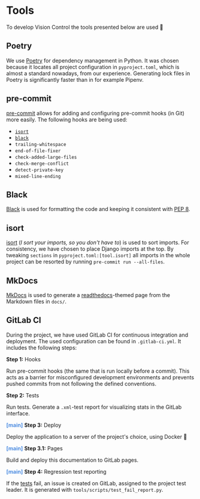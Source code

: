 # Tools

To develop Vision Control the tools presented below are used 🎉

## Poetry

We use [Poetry](https://python-poetry.org) for dependency management in Python. It was chosen because it locates all project configuration in `pyproject.toml`, which is almost a standard nowadays, from our experience. Generating lock files in Poetry is significantly faster than in for example Pipenv.

## pre-commit

[pre-commit](https://pre-commit.com/) allows for adding and configuring pre-commit hooks (in Git) more easily. The following hooks are being used:

* [`isort`](#isort)
* [`black`](#black)
* `trailing-whitespace`
* `end-of-file-fixer`
* `check-added-large-files`
* `check-merge-conflict`
* `detect-private-key`
* `mixed-line-ending`

## Black

[Black](https://github.com/psf/black) is used for formatting the code and keeping it consistent with [PEP 8](https://peps.python.org/pep-0008).

## isort

[isort](https://github.com/PyCQA/isort) (*I sort your imports, so you don't have to*) is used to sort imports. For consistency, we have chosen to place Django imports at the top. By tweaking `sections` in `pyproject.toml:[tool.isort]` all imports in the whole project can be resorted by running `pre-commit run --all-files`.

## MkDocs

[MkDocs](https://www.mkdocs.org/) is used to generate a [readthedocs](https://readthedocs.org/)-themed page from the Markdown files in `docs/`.

## GitLab CI

During the project, we have used GitLab CI for continuous integration and deployment. The used configuration can be found in `.gitlab-ci.yml`. It includes the following steps:

**Step 1:** Hooks

Run pre-commit hooks (the same that is run locally before a commit). This acts as a barrier for misconfigured development environments and prevents pushed commits from not following the defined conventions.

**Step 2:** Tests

Run tests. Generate a `.xml`-test report for visualizing stats in the GitLab interface.

<span style="color: #4E8DE1">**[main]**</span> **Step 3:** Deploy

Deploy the application to a server of the project's choice, using Docker 🐳

 <span style="color: #4E8DE1">**[main]**</span> **Step 3.1:** Pages

Build and deploy this documentation to GitLab pages.


<span style="color: #4E8DE1">**[main]**</span> **Step 4:** Regression test reporting

If the [tests](#2-test) fail, an issue is created on GitLab, assigned to the project test leader. It is generated with `tools/scripts/test_fail_report.py`.
